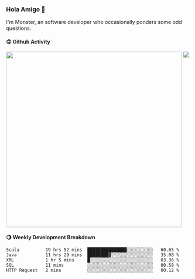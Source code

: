 ### Hola Amigo 🤣   

I'm Monster, an software developer who occasionally ponders some odd questions.  
 
#### 🙃 Github Activity 
<div>
  <img src="https://github-readme-stats.vercel.app/api?username=al-assad&show_icons=true" align="top" style="display: inline-block;" width="480"/>
  <img src="https://github-readme-stats.vercel.app/api/top-langs/?username=al-assad&hide=css,html&langs_count=8&layout=compact" align="top" style="display: inline-block;"/>
</div>

#### 🌖 Weekly Development Breakdown
<!--START_SECTION:waka-->
```text
Scala          19 hrs 52 mins  ███████████████░░░░░░░░░░   60.65 % 
Java           11 hrs 29 mins  ████████▓░░░░░░░░░░░░░░░░   35.08 % 
XML            1 hr 5 mins     █░░░░░░░░░░░░░░░░░░░░░░░░   03.36 % 
SQL            11 mins         ░░░░░░░░░░░░░░░░░░░░░░░░░   00.58 % 
HTTP Request   2 mins          ░░░░░░░░░░░░░░░░░░░░░░░░░   00.12 % 
```
<!--END_SECTION:waka-->

<br>

